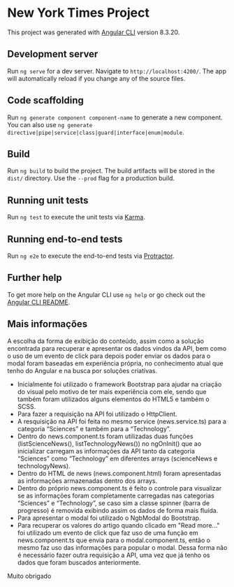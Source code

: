 # New York Times Project

This project was generated with [Angular CLI](https://github.com/angular/angular-cli) version 8.3.20.

## Development server

Run `ng serve` for a dev server. Navigate to `http://localhost:4200/`. The app will automatically reload if you change any of the source files.

## Code scaffolding

Run `ng generate component component-name` to generate a new component. You can also use `ng generate directive|pipe|service|class|guard|interface|enum|module`.

## Build

Run `ng build` to build the project. The build artifacts will be stored in the `dist/` directory. Use the `--prod` flag for a production build.

## Running unit tests

Run `ng test` to execute the unit tests via [Karma](https://karma-runner.github.io).

## Running end-to-end tests

Run `ng e2e` to execute the end-to-end tests via [Protractor](http://www.protractortest.org/).

## Further help

To get more help on the Angular CLI use `ng help` or go check out the [Angular CLI README](https://github.com/angular/angular-cli/blob/master/README.md).

## Mais informações

A escolha da forma de exibição do conteúdo, assim como a solução encontrada para recuperar e apresentar os dados vindos da API, bem como o uso de um evento de click para depois poder enviar os dados para o modal foram baseadas em experiência própria, no conhecimento atual que tenho do Angular e na busca por soluções criativas.

- Inicialmente foi utilizado o framework Bootstrap para ajudar na criação do visual pelo motivo de ter mais experiência com ele, sendo que também foram utilizados alguns elementos do HTML5 e também o SCSS.
- Para fazer a requisição na API foi utilizado o HttpClient.
- A resquisição na API foi feita no mesmo service (news.service.ts) para a categoria “Sciences” e também para a “Technology”.
- Dentro do news.component.ts foram utilizadas duas funções (listScienceNews(), listTechnologyNews()) no ngOnInit() que ao inicializar carregam as informações da API tanto da categoria “Sciences” como “Technology” em diferentes arrays (scienceNews e technologyNews).
- Dentro do HTML de news (news.component.html) foram apresentadas as informações armazenadas dentro dos arrays.
- Dentro do próprio news.component.ts é feito o controle  para visualizar se as informações foram completamente carregadas nas categorias “Sciences” e “Technology”, se caso sim a classe spinner (barra de progresso) é removida exibindo assim os dados de forma mais fluída.
- Para apresentar o modal foi utilizado o NgbModal do Bootstrap.
- Para recuperar os valores do artigo quando clicado em "Read more..." foi utilizado um evento de click que faz uso de uma função em news.component.ts que envia para o modal.component.ts, então o mesmo faz uso das informações para popular o modal. Dessa forma não é necessário fazer outra requisição a API, uma vez que já tenho os dados que foram buscados anteriormente.

Muito obrigado